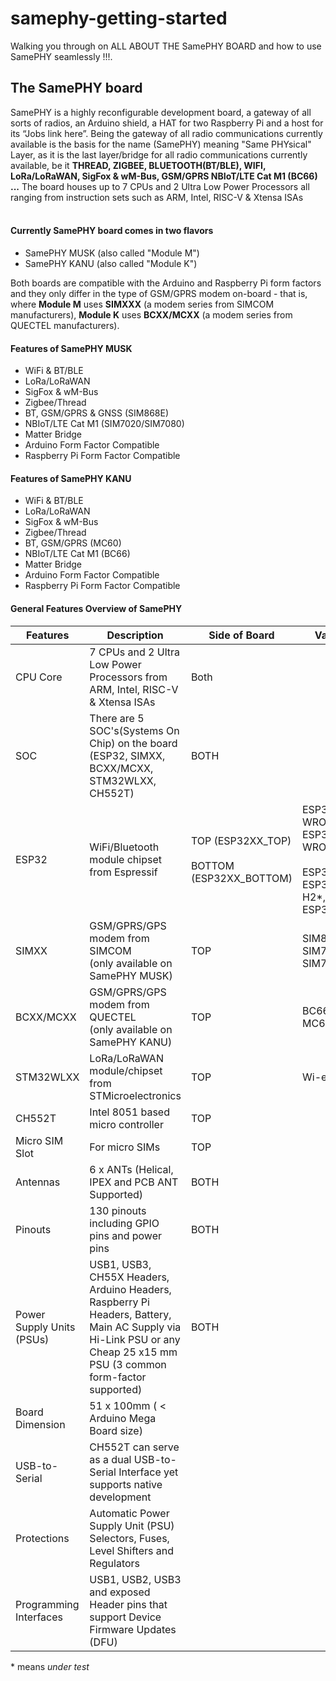 # samephy-getting-started
Walking you through on ALL ABOUT THE SamePHY BOARD and how to use SamePHY seamlessly !!!.
## The SamePHY board 
SamePHY is a highly reconfigurable development board, a gateway of all sorts of radios, an Arduino shield, a HAT for two Raspberry Pi and a host for its “Jobs link here”. Being the gateway of all radio communications currently available is the basis for the name (SamePHY) meaning "Same PHYsical" Layer, as it is the last layer/bridge for all radio communications currently available, be it **THREAD, ZIGBEE, BLUETOOTH(BT/BLE), WIFI, LoRa/LoRaWAN, SigFox & wM-Bus, GSM/GPRS NBIoT/LTE Cat M1 (BC66) ...** The board houses up to 7 CPUs and 2 Ultra Low Power Processors all ranging from instruction sets such as ARM, Intel, RISC-V & Xtensa ISAs<br>
<br>
#### Currently SamePHY board comes in two flavors 
- SamePHY MUSK (also called "Module M")
- SamePHY KANU (also called "Module K")

Both boards are compatible with the Arduino and Raspberry Pi form factors and they only differ in the type of GSM/GPRS modem on-board - that is, where **Module M** uses **SIMXXX** (a modem series from SIMCOM manufacturers), **Module K** uses **BCXX/MCXX** (a modem series from QUECTEL manufacturers).

#### Features of SamePHY MUSK

- WiFi & BT/BLE
- LoRa/LoRaWAN
- SigFox & wM-Bus
- Zigbee/Thread
- BT, GSM/GPRS & GNSS (SIM868E)
- NBIoT/LTE Cat M1 (SIM7020/SIM7080)
- Matter Bridge
- Arduino Form Factor Compatible
- Raspberry Pi Form Factor Compatible

#### Features of SamePHY KANU 

- WiFi & BT/BLE
- LoRa/LoRaWAN
- SigFox & wM-Bus
- Zigbee/Thread
- BT, GSM/GPRS (MC60)
- NBIoT/LTE Cat M1 (BC66)
- Matter Bridge
- Arduino Form Factor Compatible
- Raspberry Pi Form Factor Compatible

#### General Features Overview of SamePHY
| Features | Description | Side of Board | Variant |
| -------- | ----------- | ------------- | ------- |
| CPU Core | 7 CPUs and 2 Ultra Low Power Processors from ARM, Intel, RISC-V & Xtensa ISAs | Both | |
| SOC | There are 5 SOC's(Systems On Chip) on the board<br>(ESP32, SIMXX, BCXX/MCXX, STM32WLXX, CH552T) | BOTH | |
| ESP32 | WiFi/Bluetooth module chipset from Espressif | TOP (ESP32XX_TOP)<br><br>BOTTOM (ESP32XX_BOTTOM) | 	ESP32 WROOM , ESP32 WROVER <br><br>ESP32-S3, ESP32-H2*, ESP32-C6* |
| SIMXX | GSM/GPRS/GPS modem from SIMCOM<br>(only available on SamePHY MUSK) | TOP | 	SIM868E, SIM7020, SIM7080G |
| BCXX/MCXX | GSM/GPRS/GPS modem from QUECTEL<br>(only available on SamePHY KANU) | TOP |	BC66/BC65, MC66 |
| STM32WLXX | LoRa/LoRaWAN module/chipset from STMicroelectronics | TOP | Wi-e5 |
| CH552T | Intel 8051 based micro controller | TOP | |
| Micro SIM Slot | 	For micro SIMs | TOP | |
| Antennas | 6 x ANTs (Helical, IPEX and PCB ANT Supported) | BOTH | |
| Pinouts | 130 pinouts including GPIO pins and power pins | BOTH | |
| Power Supply Units (PSUs) | USB1, USB3, CH55X Headers, Arduino Headers, Raspberry Pi Headers, Battery, Main AC Supply via Hi-Link PSU or any Cheap 25 x15 mm PSU (3 common form-factor supported) | BOTH | |
| Board Dimension | 51 x 100mm ( < Arduino Mega Board size) |  | |
| USB-to-Serial | CH552T can serve as a dual USB-to-Serial Interface yet supports native development |  | |
| Protections | Automatic Power Supply Unit (PSU) Selectors, Fuses, Level Shifters and Regulators |  | 
| Programming Interfaces | USB1, USB2, USB3 and exposed Header pins that support Device Firmware Updates (DFU) |  | |

 \* means *under test*
